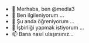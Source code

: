 - 👋 Merhaba, ben @medla3
- 👀 Ben ilgileniyorum ...
- 🌱 Şu anda öğreniyorum ...
- 💞️ İşbirliği yapmak istiyorum ...
- 📫 Bana nasıl ulaşırsınız...

<!---
medla3/medla3 bir ✨ özel ✨ deposudur çünkü `README.md` (bu dosya) GitHub profilinizde görünür.
Değişikliklerinize göz atmak için Önizleme bağlantısını tıklayabilirsiniz.
--->
